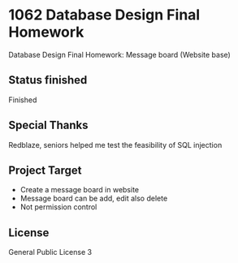 # 1062 Database Design Final Homework
Database Design Final Homework: Message board (Website base)

## Status finished
Finished

## Special Thanks
Redblaze, seniors helped me test the feasibility of SQL injection

## Project Target
* Create a message board in website
* Message board can be add, edit also delete
* Not permission control

## License
General Public License 3
